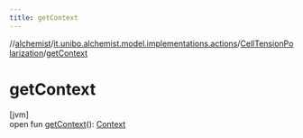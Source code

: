 ```yaml
---
title: getContext
---
```

//[alchemist](../../../index.html)/[it.unibo.alchemist.model.implementations.actions](../index.html)/[CellTensionPolarization](index.html)/[getContext](get-context.html)



# getContext



[jvm]\
open fun [getContext](get-context.html)(): [Context](../../it.unibo.alchemist.model.interfaces/-context/index.html)




